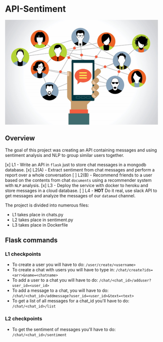 # API-Sentiment

<img src="INPUT/conversation.jpg">

## Overview

The goal of this project was creating an API containing messages and using sentiment analysis and NLP to group similar users together.

[x] L1 - Write an API in `flask` just to store chat messages in a mongodb database.
[x] L2(A) - Extract sentiment from chat messages and perform a report over a whole conversation
[ ] L2(B) - Recommend friends to a user based on the contents from chat `documents` using a recommender system with `NLP` analysis.
[x] L3 - Deploy the service with docker to heroku and store messages in a cloud database.
[ ] L4 - **HOT** Do it real, use slack API to get messages and analyze the messages of our `datamad` channel.

The project is divided into numerous files:
- L1 takes place in chats.py
- L2 takes place in sentiment.py
- L3 takes place in Dockerfile

## Flask commands

### L1 checkpoints

- To create a user you will have to do: `/user/create/<username>`
- To create a chat with users you will have to type in: `/chat/create?ids=<arr>&name=<chatname>`
- To add a user to a chat you will have to do: `/chat/<chat_id>/adduser?user_id=<user_id>`
- To add a message to a chat, you will have to do: `/chat/<chat_id>/addmessage?user_id=<user_id>&text=<text>`
- To get a list of all messages for a chat_id you'll have to do: `/chat/<chat_id>/list`

### L2 checkpoints
- To get the sentiment of messages you'll have to do: `/chat/<chat_id>/sentiment`
